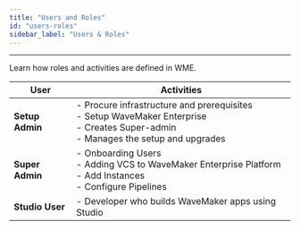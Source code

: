 ```yaml
---
title: "Users and Roles"
id: "users-roles"
sidebar_label: "Users & Roles"
---
```

---

Learn how roles and activities are defined in WME.

|User | Activities |
|---|---|
|**Setup Admin**| - Procure infrastructure and prerequisites <br/> - Setup WaveMaker Enterprise <br/> - Creates Super-admin <br/> - Manages the setup and upgrades |
|**Super Admin** | - Onboarding Users <br/> - Adding VCS to WaveMaker Enterprise Platform <br/> - Add Instances <br/> - Configure Pipelines |
|**Studio User** | - Developer who builds WaveMaker apps using Studio |
